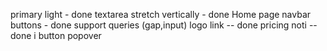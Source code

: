 primary light - done
textarea stretch vertically - done
Home page navbar buttons - done
support queries (gap,input)
logo link -- done
pricing noti --done
i button popover